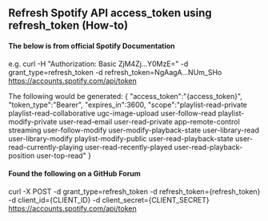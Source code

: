 ## Refresh Spotify API access_token using refresh_token (How-to)

#### The below is from official Spotify Documentation

e.g.
  curl -H "Authorization: Basic ZjM4Zj...Y0MzE=" -d grant_type=refresh_token -d refresh_token=NgAagA...NUm_SHo https://accounts.spotify.com/api/token

The following would be generated:
{
  "access_token":"{access_token}",
  "token_type":"Bearer",
  "expires_in":3600,
  "scope":"playlist-read-private playlist-read-collaborative ugc-image-upload user-follow-read playlist-modify-private user-read-email user-read-private app-remote-control streaming user-follow-modify user-modify-playback-state user-library-read user-library-modify playlist-modify-public user-read-playback-state user-read-currently-playing user-read-recently-played user-read-playback-position user-top-read"
}

#### Found the following on a GitHub Forum

curl -X POST -d grant_type=refresh_token -d refresh_token={refresh_token} -d client_id={CLIENT_ID} -d client_secret={CLIENT_SECRET} https://accounts.spotify.com/api/token
